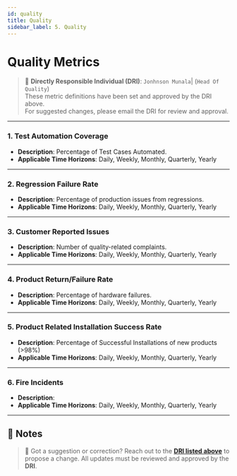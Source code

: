```yaml
---
id: quality
title: Quality
sidebar_label: 5. Quality
---
```


# Quality Metrics

> 📌 <span id="dri">**Directly Responsible Individual (DRI)**: `Jonhnson Munala`| (`Head Of Quality`)</span>  
> These metric definitions have been set and approved by the DRI above.  
> For suggested changes, please email the DRI for review and approval.

---

### 1. Test Automation Coverage

- **Description**: Percentage of Test Cases Automated.
- **Applicable Time Horizons**: Daily, Weekly, Monthly, Quarterly, Yearly

---

### 2. Regression Failure Rate

- **Description**: Percentage of production issues from regressions.
- **Applicable Time Horizons**: Daily, Weekly, Monthly, Quarterly, Yearly

---

### 3. Customer Reported Issues

- **Description**: Number of quality-related complaints.
- **Applicable Time Horizons**: Daily, Weekly, Monthly, Quarterly, Yearly

---

### 4. Product Return/Failure Rate

- **Description**: Percentage of hardware failures.
- **Applicable Time Horizons**: Daily, Weekly, Monthly, Quarterly, Yearly

---

### 5. Product Related Installation Success Rate

- **Description**: Percentage of Successful Installations of new products (>98%)
- **Applicable Time Horizons**: Daily, Weekly, Monthly, Quarterly, Yearly

---

### 6. Fire Incidents

- **Description**:
- **Applicable Time Horizons**: Daily, Weekly, Monthly, Quarterly, Yearly

---

## 📝 Notes

> 🔄 Got a suggestion or correction? Reach out to the [**DRI listed above**](#dri) to propose a change. All updates must be reviewed and approved by the **DRI**.
